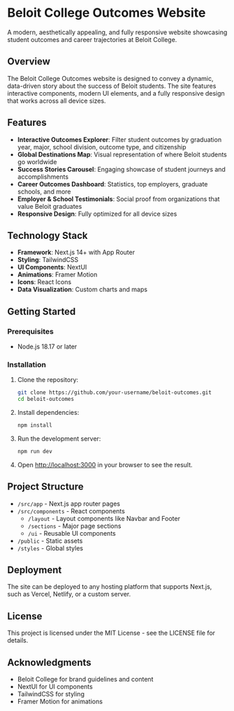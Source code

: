 # Beloit College Outcomes Website

A modern, aesthetically appealing, and fully responsive website showcasing student outcomes and career trajectories at Beloit College.

## Overview

The Beloit College Outcomes website is designed to convey a dynamic, data-driven story about the success of Beloit students. The site features interactive components, modern UI elements, and a fully responsive design that works across all device sizes.

## Features

- **Interactive Outcomes Explorer**: Filter student outcomes by graduation year, major, school division, outcome type, and citizenship
- **Global Destinations Map**: Visual representation of where Beloit students go worldwide
- **Success Stories Carousel**: Engaging showcase of student journeys and accomplishments
- **Career Outcomes Dashboard**: Statistics, top employers, graduate schools, and more
- **Employer & School Testimonials**: Social proof from organizations that value Beloit graduates
- **Responsive Design**: Fully optimized for all device sizes

## Technology Stack

- **Framework**: Next.js 14+ with App Router
- **Styling**: TailwindCSS
- **UI Components**: NextUI
- **Animations**: Framer Motion
- **Icons**: React Icons
- **Data Visualization**: Custom charts and maps

## Getting Started

### Prerequisites

- Node.js 18.17 or later

### Installation

1. Clone the repository:
   ```bash
   git clone https://github.com/your-username/beloit-outcomes.git
   cd beloit-outcomes
   ```

2. Install dependencies:
   ```bash
   npm install
   ```

3. Run the development server:
   ```bash
   npm run dev
   ```

4. Open [http://localhost:3000](http://localhost:3000) in your browser to see the result.

## Project Structure

- `/src/app` - Next.js app router pages
- `/src/components` - React components
  - `/layout` - Layout components like Navbar and Footer
  - `/sections` - Major page sections
  - `/ui` - Reusable UI components
- `/public` - Static assets
- `/styles` - Global styles

## Deployment

The site can be deployed to any hosting platform that supports Next.js, such as Vercel, Netlify, or a custom server.

## License

This project is licensed under the MIT License - see the LICENSE file for details.

## Acknowledgments

- Beloit College for brand guidelines and content
- NextUI for UI components
- TailwindCSS for styling
- Framer Motion for animations
